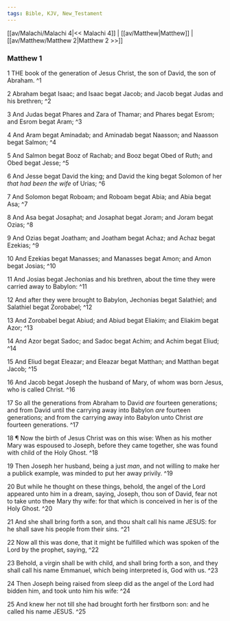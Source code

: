 ```yaml
---
tags: Bible, KJV, New_Testament
---
```


[[av/Malachi/Malachi 4|<< Malachi 4]] | [[av/Matthew|Matthew]] | [[av/Matthew/Matthew 2|Matthew 2 >>]]

### Matthew 1

1 THE book of the generation of Jesus Christ, the son of David, the son of Abraham. ^1

2 Abraham begat Isaac; and Isaac begat Jacob; and Jacob begat Judas and his brethren; ^2

3 And Judas begat Phares and Zara of Thamar; and Phares begat Esrom; and Esrom begat Aram; ^3

4 And Aram begat Aminadab; and Aminadab begat Naasson; and Naasson begat Salmon; ^4

5 And Salmon begat Booz of Rachab; and Booz begat Obed of Ruth; and Obed begat Jesse; ^5

6 And Jesse begat David the king; and David the king begat Solomon of her _that_ _had_ _been_ _the_ _wife_ of Urias; ^6

7 And Solomon begat Roboam; and Roboam begat Abia; and Abia begat Asa; ^7

8 And Asa begat Josaphat; and Josaphat begat Joram; and Joram begat Ozias; ^8

9 And Ozias begat Joatham; and Joatham begat Achaz; and Achaz begat Ezekias; ^9

10 And Ezekias begat Manasses; and Manasses begat Amon; and Amon begat Josias; ^10

11 And Josias begat Jechonias and his brethren, about the time they were carried away to Babylon: ^11

12 And after they were brought to Babylon, Jechonias begat Salathiel; and Salathiel begat Zorobabel; ^12

13 And Zorobabel begat Abiud; and Abiud begat Eliakim; and Eliakim begat Azor; ^13

14 And Azor begat Sadoc; and Sadoc begat Achim; and Achim begat Eliud; ^14

15 And Eliud begat Eleazar; and Eleazar begat Matthan; and Matthan begat Jacob; ^15

16 And Jacob begat Joseph the husband of Mary, of whom was born Jesus, who is called Christ. ^16

17 So all the generations from Abraham to David _are_ fourteen generations; and from David until the carrying away into Babylon _are_ fourteen generations; and from the carrying away into Babylon unto Christ _are_ fourteen generations. ^17

18 ¶ Now the birth of Jesus Christ was on this wise: When as his mother Mary was espoused to Joseph, before they came together, she was found with child of the Holy Ghost. ^18

19 Then Joseph her husband, being a just _man_, and not willing to make her a publick example, was minded to put her away privily. ^19

20 But while he thought on these things, behold, the angel of the Lord appeared unto him in a dream, saying, Joseph, thou son of David, fear not to take unto thee Mary thy wife: for that which is conceived in her is of the Holy Ghost. ^20

21 And she shall bring forth a son, and thou shalt call his name JESUS: for he shall save his people from their sins. ^21

22 Now all this was done, that it might be fulfilled which was spoken of the Lord by the prophet, saying, ^22

23 Behold, a virgin shall be with child, and shall bring forth a son, and they shall call his name Emmanuel, which being interpreted is, God with us. ^23

24 Then Joseph being raised from sleep did as the angel of the Lord had bidden him, and took unto him his wife: ^24

25 And knew her not till she had brought forth her firstborn son: and he called his name JESUS. ^25
